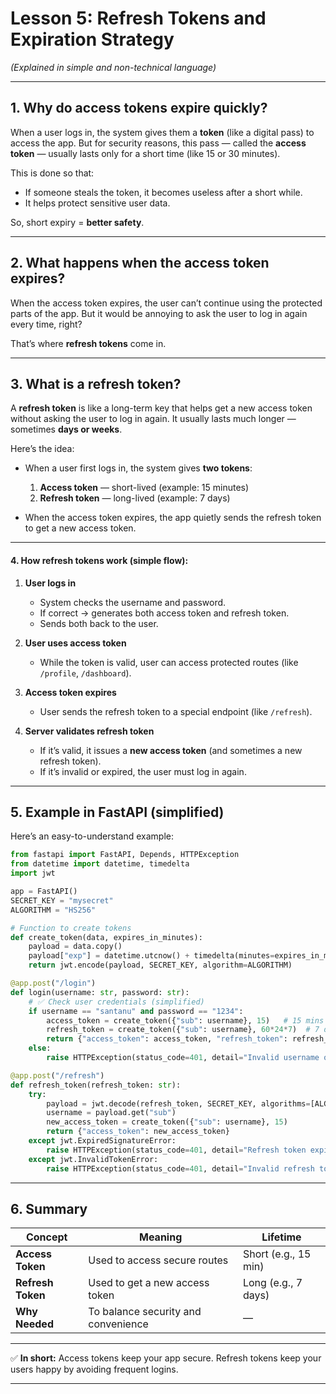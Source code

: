 # **Lesson 5: Refresh Tokens and Expiration Strategy**

*(Explained in simple and non-technical language)*

---

## **1. Why do access tokens expire quickly?**

When a user logs in, the system gives them a **token** (like a digital pass) to access the app.
But for security reasons, this pass — called the **access token** — usually lasts only for a short time (like 15 or 30 minutes).

This is done so that:

* If someone steals the token, it becomes useless after a short while.
* It helps protect sensitive user data.

So, short expiry = **better safety**.

---

## **2. What happens when the access token expires?**

When the access token expires, the user can’t continue using the protected parts of the app.
But it would be annoying to ask the user to log in again every time, right?

That’s where **refresh tokens** come in.

---

## **3. What is a refresh token?**

A **refresh token** is like a long-term key that helps get a new access token without asking the user to log in again.
It usually lasts much longer — sometimes **days or weeks**.

Here’s the idea:

* When a user first logs in, the system gives **two tokens**:

  1. **Access token** — short-lived (example: 15 minutes)
  2. **Refresh token** — long-lived (example: 7 days)
* When the access token expires, the app quietly sends the refresh token to get a new access token.

---

#### **4. How refresh tokens work (simple flow):**

1. **User logs in**

   * System checks the username and password.
   * If correct → generates both access token and refresh token.
   * Sends both back to the user.

2. **User uses access token**

   * While the token is valid, user can access protected routes (like `/profile`, `/dashboard`).

3. **Access token expires**

   * User sends the refresh token to a special endpoint (like `/refresh`).

4. **Server validates refresh token**

   * If it’s valid, it issues a **new access token** (and sometimes a new refresh token).
   * If it’s invalid or expired, the user must log in again.

---

## **5. Example in FastAPI (simplified)**

Here’s an easy-to-understand example:

```python
from fastapi import FastAPI, Depends, HTTPException
from datetime import datetime, timedelta
import jwt

app = FastAPI()
SECRET_KEY = "mysecret"
ALGORITHM = "HS256"

# Function to create tokens
def create_token(data, expires_in_minutes):
    payload = data.copy()
    payload["exp"] = datetime.utcnow() + timedelta(minutes=expires_in_minutes)
    return jwt.encode(payload, SECRET_KEY, algorithm=ALGORITHM)

@app.post("/login")
def login(username: str, password: str):
    # ✅ Check user credentials (simplified)
    if username == "santanu" and password == "1234":
        access_token = create_token({"sub": username}, 15)   # 15 mins
        refresh_token = create_token({"sub": username}, 60*24*7)  # 7 days
        return {"access_token": access_token, "refresh_token": refresh_token}
    else:
        raise HTTPException(status_code=401, detail="Invalid username or password")

@app.post("/refresh")
def refresh_token(refresh_token: str):
    try:
        payload = jwt.decode(refresh_token, SECRET_KEY, algorithms=[ALGORITHM])
        username = payload.get("sub")
        new_access_token = create_token({"sub": username}, 15)
        return {"access_token": new_access_token}
    except jwt.ExpiredSignatureError:
        raise HTTPException(status_code=401, detail="Refresh token expired. Please log in again.")
    except jwt.InvalidTokenError:
        raise HTTPException(status_code=401, detail="Invalid refresh token.")
```

---

## **6. Summary**

| Concept           | Meaning                             | Lifetime             |
| ----------------- | ----------------------------------- | -------------------- |
| **Access Token**  | Used to access secure routes        | Short (e.g., 15 min) |
| **Refresh Token** | Used to get a new access token      | Long (e.g., 7 days)  |
| **Why Needed**    | To balance security and convenience | —                    |

---

✅ **In short:**
Access tokens keep your app secure.
Refresh tokens keep your users happy by avoiding frequent logins.

---

